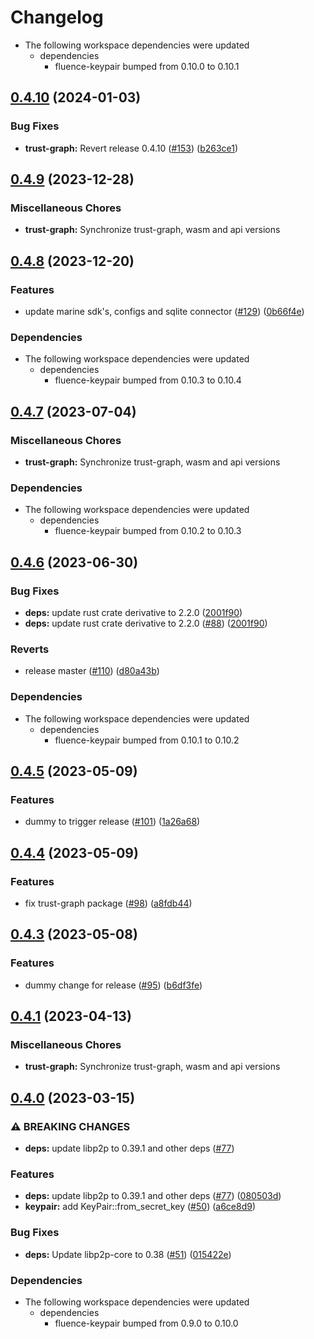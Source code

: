 # Changelog

* The following workspace dependencies were updated
  * dependencies
    * fluence-keypair bumped from 0.10.0 to 0.10.1

## [0.4.10](https://github.com/fluencelabs/trust-graph/compare/trust-graph-v0.4.9...trust-graph-v0.4.10) (2024-01-03)


### Bug Fixes

* **trust-graph:** Revert release 0.4.10 ([#153](https://github.com/fluencelabs/trust-graph/issues/153)) ([b263ce1](https://github.com/fluencelabs/trust-graph/commit/b263ce1fb13b937b629608ede35b6f436023dcac))

## [0.4.9](https://github.com/fluencelabs/trust-graph/compare/trust-graph-v0.4.8...trust-graph-v0.4.9) (2023-12-28)


### Miscellaneous Chores

* **trust-graph:** Synchronize trust-graph, wasm and api versions

## [0.4.8](https://github.com/fluencelabs/trust-graph/compare/trust-graph-v0.4.7...trust-graph-v0.4.8) (2023-12-20)


### Features

* update marine sdk's, configs and sqlite connector ([#129](https://github.com/fluencelabs/trust-graph/issues/129)) ([0b66f4e](https://github.com/fluencelabs/trust-graph/commit/0b66f4e0536633879de46f69ac8391c72ece7e77))


### Dependencies

* The following workspace dependencies were updated
  * dependencies
    * fluence-keypair bumped from 0.10.3 to 0.10.4

## [0.4.7](https://github.com/fluencelabs/trust-graph/compare/trust-graph-v0.4.6...trust-graph-v0.4.7) (2023-07-04)


### Miscellaneous Chores

* **trust-graph:** Synchronize trust-graph, wasm and api versions


### Dependencies

* The following workspace dependencies were updated
  * dependencies
    * fluence-keypair bumped from 0.10.2 to 0.10.3

## [0.4.6](https://github.com/fluencelabs/trust-graph/compare/trust-graph-v0.4.5...trust-graph-v0.4.6) (2023-06-30)


### Bug Fixes

* **deps:** update rust crate derivative to 2.2.0 ([2001f90](https://github.com/fluencelabs/trust-graph/commit/2001f900fa13a949decd513d8cbe15e3f006a7fc))
* **deps:** update rust crate derivative to 2.2.0 ([#88](https://github.com/fluencelabs/trust-graph/issues/88)) ([2001f90](https://github.com/fluencelabs/trust-graph/commit/2001f900fa13a949decd513d8cbe15e3f006a7fc))


### Reverts

* release master ([#110](https://github.com/fluencelabs/trust-graph/issues/110)) ([d80a43b](https://github.com/fluencelabs/trust-graph/commit/d80a43bcff721aff8fadf3d2d5c252804ce27a6c))


### Dependencies

* The following workspace dependencies were updated
  * dependencies
    * fluence-keypair bumped from 0.10.1 to 0.10.2

## [0.4.5](https://github.com/fluencelabs/trust-graph/compare/trust-graph-v0.4.4...trust-graph-v0.4.5) (2023-05-09)


### Features

* dummy to trigger release ([#101](https://github.com/fluencelabs/trust-graph/issues/101)) ([1a26a68](https://github.com/fluencelabs/trust-graph/commit/1a26a6809ea9a90ca8ff3829a76257779a8767d5))

## [0.4.4](https://github.com/fluencelabs/trust-graph/compare/trust-graph-v0.4.3...trust-graph-v0.4.4) (2023-05-09)


### Features

* fix trust-graph package ([#98](https://github.com/fluencelabs/trust-graph/issues/98)) ([a8fdb44](https://github.com/fluencelabs/trust-graph/commit/a8fdb4472ef1676724e4bfab1b4419f07faae2d9))

## [0.4.3](https://github.com/fluencelabs/trust-graph/compare/trust-graph-v0.4.2...trust-graph-v0.4.3) (2023-05-08)


### Features

* dummy change for release ([#95](https://github.com/fluencelabs/trust-graph/issues/95)) ([b6df3fe](https://github.com/fluencelabs/trust-graph/commit/b6df3fe5484b0adcad0c88abe170317a837142b3))

## [0.4.1](https://github.com/fluencelabs/trust-graph/compare/trust-graph-v0.4.0...trust-graph-v0.4.1) (2023-04-13)


### Miscellaneous Chores

* **trust-graph:** Synchronize trust-graph, wasm and api versions

## [0.4.0](https://github.com/fluencelabs/trust-graph/compare/trust-graph-v0.3.2...trust-graph-v0.4.0) (2023-03-15)


### ⚠ BREAKING CHANGES

* **deps:** update libp2p to 0.39.1 and other deps ([#77](https://github.com/fluencelabs/trust-graph/issues/77))

### Features

* **deps:** update libp2p to 0.39.1 and other deps ([#77](https://github.com/fluencelabs/trust-graph/issues/77)) ([080503d](https://github.com/fluencelabs/trust-graph/commit/080503dcfa2ecf8d09167ff9fe7f750fadf49035))
* **keypair:** add KeyPair::from_secret_key ([#50](https://github.com/fluencelabs/trust-graph/issues/50)) ([a6ce8d9](https://github.com/fluencelabs/trust-graph/commit/a6ce8d9eee20e1ea24eb27c38ac6df6d878292ae))


### Bug Fixes

* **deps:** Update libp2p-core to 0.38 ([#51](https://github.com/fluencelabs/trust-graph/issues/51)) ([015422e](https://github.com/fluencelabs/trust-graph/commit/015422efcce41530a6cd84a25091598bc459d2e6))


### Dependencies

* The following workspace dependencies were updated
  * dependencies
    * fluence-keypair bumped from 0.9.0 to 0.10.0
